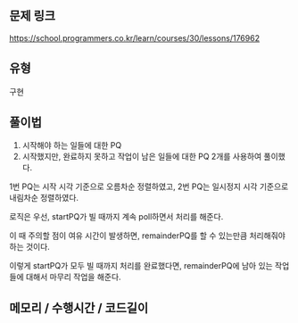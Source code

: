 ## 문제 링크

https://school.programmers.co.kr/learn/courses/30/lessons/176962

## 유형

구현

## 풀이법

1. 시작해야 하는 일들에 대한 PQ
2. 시작했지만, 완료하지 못하고 작업이 남은 일들에 대한 PQ 2개를 사용하여 풀이했다.

1번 PQ는 시작 시각 기준으로 오름차순 정렬하였고, 2번 PQ는 일시정지 시각 기준으로 내림차순 정렬하였다.

로직은 우선, startPQ가 빌 때까지 계속 poll하면서 처리를 해준다.

이 때 주의할 점이 여유 시간이 발생하면, remainderPQ를 할 수 있는만큼 처리해줘야 하는 것이다.

이렇게 startPQ가 모두 빌 때까지 처리를 완료했다면, remainderPQ에 남아 있는 작업들에 대해서 마무리 작업을 해준다.

## 메모리 / 수행시간 / 코드길이


